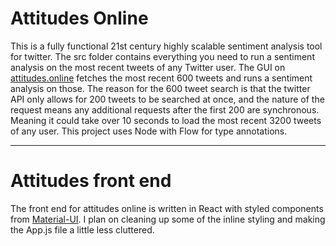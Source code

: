 # Attitudes Online
This is a fully functional 21st century highly scalable sentiment analysis tool for twitter. The src folder contains everything you need to run a sentiment analysis on the most recent tweets of any Twitter user. The GUI on [attitudes.online](https://attitudes.online) fetches the most recent 600 tweets and runs a sentiment analysis on those. The reason for the 600 tweet search is that the twitter API only allows for 200 tweets to be searched at once, and the nature of the request means any additional requests after the first 200 are synchronous. Meaning it could take over 10 seconds to load the most recent 3200 tweets of any user. This project uses Node with Flow for type annotations.

___ 
# Attitudes front end
The front end for attitudes online is written in React with styled components from [Material-UI](http://www.material-ui.com/#/). I plan on cleaning up some of the inline styling and making the App.js file a little less cluttered.